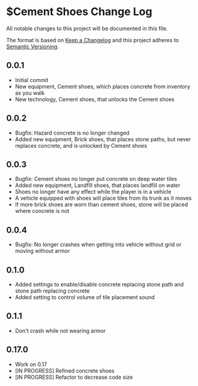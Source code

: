 # $Cement Shoes Change Log

All notable changes to this project will be documented in this file.

The format is based on [Keep a Changelog](http://keepachangelog.com/) and this project adheres to [Semantic Versioning](http://semver.org/).

## 0.0.1

- Initial commit
- New equipment, Cement shoes, which places concrete from inventory as you walk
- New technology, Cement shoes, that unlocks the Cement shoes

## 0.0.2

- Bugfix: Hazard concrete is no longer changed
- Added new equipment, Brick shoes, that places stone paths, but never replaces concrete, and is unlocked by Cement shoes

## 0.0.3

- Bugfix: Cement shoes no longer put concrete on deep water tiles
- Added new equipment, Landfill shoes, that places landfill on water
- Shoes no longer have any effect while the player is in a vehicle
- A vehicle equipped with shoes will place tiles from its trunk as it moves
- If more brick shoes are worn than cement shoes, stone will be placed where concrete is not

## 0.0.4

- Bugfix: No longer crashes when getting into vehicle without grid or moving without armor

## 0.1.0

- Added settings to enable/disable concrete replacing stone path and stone path replacing concrete
- Added setting to control volume of tile placement sound

## 0.1.1

- Don't crash while not wearing armor

## 0.17.0

- Work on 0.17
- [IN PROGRESS] Refined concrete shoes
- [IN PROGRESS] Refactor to decrease code size